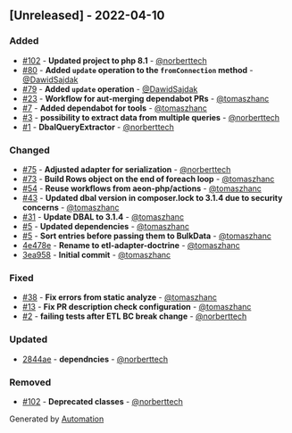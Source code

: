 ## [Unreleased] - 2022-04-10

### Added
- [#102](https://github.com/flow-php/etl-adapter-doctrine/pull/102) - **Updated project to php 8.1** - [@norberttech](https://github.com/norberttech)
- [#80](https://github.com/flow-php/etl-adapter-doctrine/pull/80) - **Added `update` operation to the `fromConnection` method** - [@DawidSajdak](https://github.com/DawidSajdak)
- [#79](https://github.com/flow-php/etl-adapter-doctrine/pull/79) - **Added `update` operation** - [@DawidSajdak](https://github.com/DawidSajdak)
- [#23](https://github.com/flow-php/etl-adapter-doctrine/pull/23) - **Workflow for aut-merging dependabot PRs** - [@tomaszhanc](https://github.com/tomaszhanc)
- [#7](https://github.com/flow-php/etl-adapter-doctrine/pull/7) - **Added dependabot for tools** - [@tomaszhanc](https://github.com/tomaszhanc)
- [#3](https://github.com/flow-php/etl-adapter-doctrine/pull/3) - **possibility to extract data from multiple queries** - [@norberttech](https://github.com/norberttech)
- [#1](https://github.com/flow-php/etl-adapter-doctrine/pull/1) - **DbalQueryExtractor** - [@norberttech](https://github.com/norberttech)

### Changed
- [#75](https://github.com/flow-php/etl-adapter-doctrine/pull/75) - **Adjusted adapter for serialization** - [@norberttech](https://github.com/norberttech)
- [#73](https://github.com/flow-php/etl-adapter-doctrine/pull/73) - **Build Rows object on the end of foreach loop** - [@tomaszhanc](https://github.com/tomaszhanc)
- [#54](https://github.com/flow-php/etl-adapter-doctrine/pull/54) - **Reuse workflows from aeon-php/actions** - [@tomaszhanc](https://github.com/tomaszhanc)
- [#43](https://github.com/flow-php/etl-adapter-doctrine/pull/43) - **Updated dbal version in composer.lock to 3.1.4 due to security concerns** - [@tomaszhanc](https://github.com/tomaszhanc)
- [#31](https://github.com/flow-php/etl-adapter-doctrine/pull/31) - **Update DBAL to 3.1.4** - [@tomaszhanc](https://github.com/tomaszhanc)
- [#5](https://github.com/flow-php/etl-adapter-doctrine/pull/5) - **Updated dependencies** - [@tomaszhanc](https://github.com/tomaszhanc)
- [#5](https://github.com/flow-php/etl-adapter-doctrine/pull/5) - **Sort entries before passing them to BulkData** - [@tomaszhanc](https://github.com/tomaszhanc)
- [4e478e](https://github.com/flow-php/etl-adapter-doctrine/commit/4e478e2862f4a9dee0124a2809909ba3136237c9) - **Rename to etl-adapter-doctrine** - [@tomaszhanc](https://github.com/tomaszhanc)
- [3ea958](https://github.com/flow-php/etl-adapter-doctrine/commit/3ea95818ff969bdb9151e8590fa1952a3878a60d) - **Initial commit** - [@tomaszhanc](https://github.com/tomaszhanc)

### Fixed
- [#38](https://github.com/flow-php/etl-adapter-doctrine/pull/38) - **Fix errors from static analyze** - [@tomaszhanc](https://github.com/tomaszhanc)
- [#13](https://github.com/flow-php/etl-adapter-doctrine/pull/13) - **Fix PR description check configuration** - [@tomaszhanc](https://github.com/tomaszhanc)
- [#2](https://github.com/flow-php/etl-adapter-doctrine/pull/2) - **failing tests after ETL BC break change** - [@norberttech](https://github.com/norberttech)

### Updated
- [2844ae](https://github.com/flow-php/etl-adapter-doctrine/commit/2844ae25cc3f17848a3759c9e86cc06086a952ea) - **dependncies** - [@norberttech](https://github.com/norberttech)

### Removed
- [#102](https://github.com/flow-php/etl-adapter-doctrine/pull/102) - **Deprecated classes** - [@norberttech](https://github.com/norberttech)

Generated by [Automation](https://github.com/aeon-php/automation)